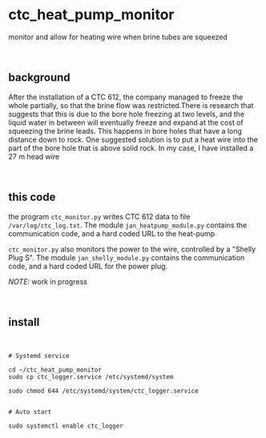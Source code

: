 ctc_heat_pump_monitor
=====================

monitor and allow for heating wire when brine tubes are squeezed

 

background
----------

After the installation of a CTC 612, the company managed to freeze the whole
partially, so that the brine flow was restricted.There is research that suggests
that this is due to the bore hole freezing at two levels, and the liquid water
in between will eventually freeze and expand at the cost of squeezing the brine
leads. This happens in bore holes that have a long distance down to rock. One
suggested solution is to put a heat wire into the part of the bore hole that is
above solid rock. In my case, I have installed a 27 m head wire

 

this code
---------

the program `ctc_monitor.py` writes CTC 612 data to file `/var/log/ctc_log.txt`.
The module `jan_heatpump_module.py` contains the communication code, and a hard
coded URL to the heat-pump

`ctc_monitor.py` also monitors the power to the wire, controlled by a "Shelly
Plug S". The module `jan_shelly_module.py` contains the communication code, and
a hard coded URL for the power plug.

*NOTE:* work in progress

 

install
-------

 

~~~~~~~~~~~~~~~~~~~~~~~~~~~~~~~~~~~~~~~~~~~~~~~~~~~~~~~~~~~~~~~~~~~~~~~~~~~~~~~~
# Systemd service
~~~~~~~~~~~~~~~~~~~~~~~~~~~~~~~~~~~~~~~~~~~~~~~~~~~~~~~~~~~~~~~~~~~~~~~~~~~~~~~~

~~~~~~~~~~~~~~~~~~~~~~~~~~~~~~~~~~~~~~~~~~~~~~~~~~~~~~~~~~~~~~~~~~~~~~~~~~~~~~~~
cd ~/ctc_heat_pump_monitor
sudo cp ctc_logger.service /etc/systemd/system
~~~~~~~~~~~~~~~~~~~~~~~~~~~~~~~~~~~~~~~~~~~~~~~~~~~~~~~~~~~~~~~~~~~~~~~~~~~~~~~~

~~~~~~~~~~~~~~~~~~~~~~~~~~~~~~~~~~~~~~~~~~~~~~~~~~~~~~~~~~~~~~~~~~~~~~~~~~~~~~~~
sudo chmod 644 /etc/systemd/system/ctc_logger.service
~~~~~~~~~~~~~~~~~~~~~~~~~~~~~~~~~~~~~~~~~~~~~~~~~~~~~~~~~~~~~~~~~~~~~~~~~~~~~~~~

~~~~~~~~~~~~~~~~~~~~~~~~~~~~~~~~~~~~~~~~~~~~~~~~~~~~~~~~~~~~~~~~~~~~~~~~~~~~~~~~

~~~~~~~~~~~~~~~~~~~~~~~~~~~~~~~~~~~~~~~~~~~~~~~~~~~~~~~~~~~~~~~~~~~~~~~~~~~~~~~~

~~~~~~~~~~~~~~~~~~~~~~~~~~~~~~~~~~~~~~~~~~~~~~~~~~~~~~~~~~~~~~~~~~~~~~~~~~~~~~~~
# Auto start
~~~~~~~~~~~~~~~~~~~~~~~~~~~~~~~~~~~~~~~~~~~~~~~~~~~~~~~~~~~~~~~~~~~~~~~~~~~~~~~~

~~~~~~~~~~~~~~~~~~~~~~~~~~~~~~~~~~~~~~~~~~~~~~~~~~~~~~~~~~~~~~~~~~~~~~~~~~~~~~~~
sudo systemctl enable ctc_logger
~~~~~~~~~~~~~~~~~~~~~~~~~~~~~~~~~~~~~~~~~~~~~~~~~~~~~~~~~~~~~~~~~~~~~~~~~~~~~~~~
